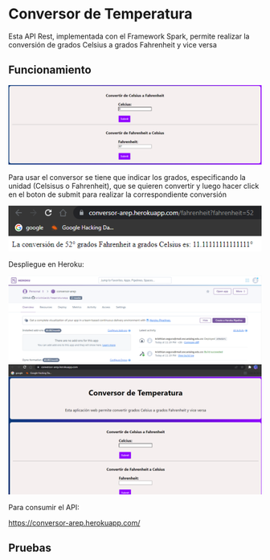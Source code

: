 # Conversor de Temperatura

Esta API Rest, implementada con el Framework Spark, permite realizar la conversión de grados Celsius a grados Fahrenheit y vice versa

## Funcionamiento

<img src="/img/s1.png" alt="funcionamiento">

Para usar el conversor se tiene que indicar los grados, especificando la unidad (Celsisus o Fahrenheit), 
que se quieren convertir y luego hacer click en el boton de submit para realizar la
correspondiente conversión

<img src="/img/s2.png" alt="funcionamiento">

Despliegue en Heroku:

<img src="/img/s3.png" alt="funcionamiento">
<img src="/img/s4.png" alt="funcionamiento">

Para consumir el API:

https://conversor-arep.herokuapp.com/

## Pruebas